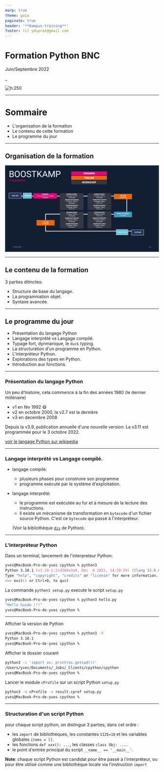```yaml
---
marp: true
theme: gaia
paginate: true
header: '**Kampus-training**'
footer: (c) yduprat@gmail.com
---
```

# Formation Python BNC

Juin/Septembre 2022

_

![h:250](https://www.python.org/static/community_logos/python-logo-generic.svg)



---
# Sommaire

* L'organisation de la formation
* Le contenu de cette formation
* Le programme du jour

---
## Organisation de la formation

![w:880](img/Scheduled.png)

---
## Le contenu de la formation

3 parties ditinctes:

* Structure de base du langage.
* La programmation objet.
* Syntaxe avancée.


---
## Le programme du jour

* Présentation du langage Python
* Langage interprété vs Langage compilé.
* Typage fort, dynmanique, le `duck` typing.
* La structuration d'un programme en Python.
* L'interpréteur Python.
* Explorations des types en Python.
* Introduction aux fonctions.

---
### Présentation du langage Python
<style scoped> {
  font-size: 30px;
}
</style>

Un peu d'histoire, cela commence à la fin des années 1980 (le dernier millénaire)
* v1 en fév 1992 :smile:
* v2 en octobre 2000, la v2.7 est la dernière
* v3 en decembre 2008

Depuis la v3.9, publication annuelle d'une nouvelle version: La v3.11 est programmée pour le 3 octobre 2022.

[voir le langage Python sur wikipedia](https://fr.wikipedia.org/wiki/Python_(langage))

---
### Langage interprété vs Langage compilé.
<style scoped> {
  font-size: 30px;
}
</style>
* langage compilé:
  * plusieurs phases pour construire son programme
  * programme exécuté par le système d'exploitation.

* langage interprété:
  * le programme est exécutée au fur et à mesure de la lecture des instructions.
  * Il existe un mécanisme de transformation en `bytecode` d'un fichier source Python.  C'est ce `bytecode` qui passé à l'interpréteur.

  (Voir la bibliothèque [`dis`](https://docs.python.org/fr/3.9/library/dis.html) de Python).
---
### L'interpréteur Python
<style scoped> {
  font-size: 32px;
}
</style>

Dans un terminal, lancement de l'interpreteur Python:
```zsh
yves@MacBook-Pro-de-yves cpython % python3
Python 3.10.1 (v3.10.1:2cd268a3a9, Dec  6 2021, 14:28:59) [Clang 13.0.0 (clang-1300.0.29.3)] on darwin
Type "help", "copyright", "credits" or "license" for more information.
>>> exit() or Ctrl+D, to quit
```

La commande `python3 setup.py` execute le script `setup.py`

```zsh
yves@MacBook-Pro-de-yves cpython % python3 hello.py
"Hello Guido !!!"
yves@MacBook-Pro-de-yves cpython %
```
---
<style scoped> {
  font-size: 31px;
}
</style>
Afficher la version de Python

```zsh
yves@MacBook-Pro-de-yves cpython % python3 -V
Python 3.10.1
yves@MacBook-Pro-de-yves cpython %
```

Afficher le dossier courant

```zsh
python3 -c 'import os; print(os.getcwd())'
/Users/yves/Documents/_Jobs/_Clients/cpython/cpython
yves@MacBook-Pro-de-yves cpython %
```

Lancer le module `cProfile` sur un script Python `setup.py`

```zsh
python3 -m cProfile -o result.cprof setup.py
yves@MacBook-Pro-de-yves cpython %
```

---
### Structuration d'un script Python

pour chaque script python, on distingue 3 parties, dans cet ordre :
* les `import` de bibliothèques, les constantes `SIZE=10` et les variables globales `items = []`.
* les fonctions `def xxx(): ...`, les classes `class Obj: ...`.
* le point d'entrée principal du script `__name__ == '__main__'`.

**Note**: chaque script Python est candidat pour être passé à l'interpréteur, ou pour être utilisé comme une bibliothèque locale via l'instruction `import`
